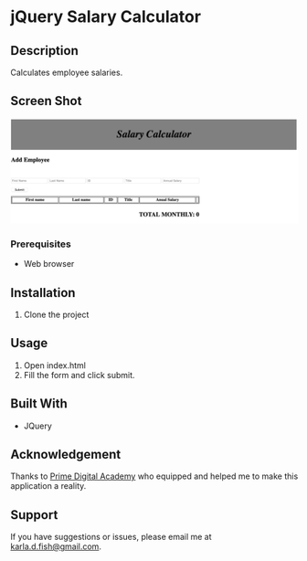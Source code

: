 # jQuery Salary Calculator

## Description

Calculates employee salaries.

## Screen Shot

![Screen Shot](screenshot.png)

### Prerequisites

- Web browser

## Installation

1. Clone the project

## Usage

1. Open index.html
2. Fill the form and click submit.


## Built With

- JQuery

## Acknowledgement
Thanks to [Prime Digital Academy](www.primeacademy.io) who equipped and helped me to make this application a reality.

## Support
If you have suggestions or issues, please email me at karla.d.fish@gmail.com.
